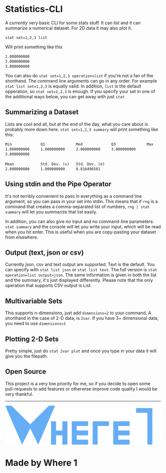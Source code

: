 
# Statistics-CLI

A *currently* very basic CLI for some stats stuff. It can list and it can summarize a numerical dataset. For 2D data it may also plot it.

    stat set=1,2,3 list

Will print something like this

    
	1.000000000
    2.000000000
    3.000000000

You can also do `stat set=1,2,3 operation=list` if you're not a fan of the shorthand. The command line arguments can go in any order. For example `stat list set=1,2,3` is equally valid. In addition, `list` is the default opperation, so `stat set=1,2,3` is enough. If you specify your set in one of the additional ways below, you can get away with just `stat`

## Summarizing a Dataset

Lists are cool and all, but at the end of the day, what you care about is probably more down here. `stat set=1,2,3 summary` will print something like this:

	Min             Q1              Med             Q3              Max
	1.000000000     1.000000000     2.000000000     3.000000000     3.000000000

    Mean            Std. Dev. (s)   Std. Dev. (σ)
    2.000000000     1.000000000     0.816496581

## Using stdin and the Pipe Operator

It's not terribly convenient to pass in everything as a command line argument, so you can pass in your set into stdin. This means that if `rng` is a command that creates a comma-separated list of numbers, `rng | stat summary` will let you summarize that list easily.

In addition, you can also give no input and no command-line parameters: `stat summary` and the console will let you write your input, which will be read when you hit enter. This is useful when you are copy-pasting your dataset from elsewhere.

## Output (text, json or csv)

Currently json, csv and text output are supported. Text is the default. You can specify with `stat list json` or `stat list text`. The full version is `stat operation=list output=json`. The same information is given in both the list and the summary, it's just displayed differently. Please note that the only operation that supports CSV output is List.

## Multivariable Sets

This supports n-dimensions, just add `dimensions=2` to your command. A shorthand in the case of 2-D data, is `2var`. If you have 3+ dimensional data, you need to use `dimensions=3`

## Plotting 2-D Sets

Pretty simple, just do `stat 2var plot` and once you type in your data it will give you the filepath.

## Open Source

This project is a very low priority for me, so if you decide to open some pull-requests to add features or otherwise improve code quality I would be very thankful.

---
![Logo](/images/logo_full.png)

# Made by Where 1
